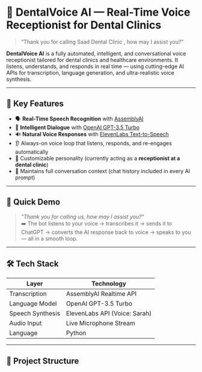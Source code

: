 # 🦷 DentalVoice AI — Real-Time Voice Receptionist for Dental Clinics

> “Thank you for calling Saad Dental Clinic , how may I assist you?”

**DentalVoice AI** is a fully automated, intelligent, and conversational voice receptionist tailored for dental clinics and healthcare environments. It listens, understands, and responds in real time — using cutting-edge AI APIs for transcription, language generation, and ultra-realistic voice synthesis.

---

## 🔧 Key Features

- 🗣️ **Real-Time Speech Recognition** with [AssemblyAI](https://www.assemblyai.com/)
- 🧠 **Intelligent Dialogue** with [OpenAI GPT-3.5 Turbo](https://platform.openai.com/)
- 🔊 **Natural Voice Responses** with [ElevenLabs Text-to-Speech](https://www.elevenlabs.io/)
- 👂 Always-on voice loop that listens, responds, and re-engages automatically
- 💬 Customizable personality (currently acting as a **receptionist at a dental clinic**)
- 🧵 Maintains full conversation context (chat history included in every AI prompt)

---

## 🚀 Quick Demo

> _"Thank you for calling us, how may I assist you?"_  
➡️ The bot listens to your voice → transcribes it → sends it to ChatGPT → converts the AI response back to voice → speaks to you — all in a smooth loop.

---

## 🛠️ Tech Stack

| Layer             | Technology             |
|------------------|------------------------|
| Transcription     | AssemblyAI Realtime API |
| Language Model    | OpenAI GPT-3.5 Turbo    |
| Speech Synthesis  | ElevenLabs API (Voice: Sarah) |
| Audio Input       | Live Microphone Stream |
| Language          | Python                 |

---

## 📁 Project Structure

